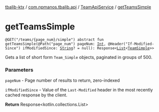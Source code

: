 [tbalib-ktx](../../index.md) / [com.npmanos.tbalib.api](../index.md) / [TeamApiService](index.md) / [getTeamsSimple](./get-teams-simple.md)

# getTeamsSimple

`@GET("/teams/{page_num}/simple") abstract fun getTeamsSimple(@Path("page_num") pageNum: `[`Int`](https://kotlinlang.org/api/latest/jvm/stdlib/kotlin/-int/index.html)`, @Header("If-Modified-Since") ifModifiedSince: `[`String`](https://kotlinlang.org/api/latest/jvm/stdlib/kotlin/-string/index.html)`? = null): Response<`[`List`](https://kotlinlang.org/api/latest/jvm/stdlib/kotlin.collections/-list/index.html)`<`[`TeamSimple`](../../com.npmanos.tbalib.model/-team-simple/index.md)`>>`

Gets a list of short form `Team_Simple` objects, paginated in groups of 500.

### Parameters

`pageNum` - Page number of results to return, zero-indexed

`ifModifiedSince` - Value of the `Last-Modified` header in the most recently cached response by the client.

**Return**
Response&lt;kotlin.collections.List&gt;

